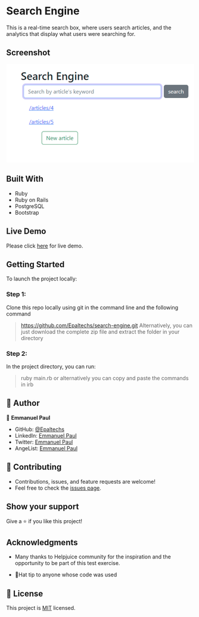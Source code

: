 # Search Engine
This is a real-time search box, where users search articles, and the analytics that display what users were searching for.

## Screenshot
![](./app/assets/images/search-screen.png)

## Built With
- Ruby
- Ruby on Rails
- PostgreSQL
- Bootstrap

## Live Demo

Please click [here](https://epal-search-engine.herokuapp.com/) for live demo.

## Getting Started
To launch the project locally:

### Step 1:
Clone this repo locally using git in the command line and the following command
> https://github.com/Epaltechs/search-engine.git
Alternatively, you can just download the complete zip file and extract the folder in your directory

### Step 2:
In the project directory, you can run:
> ruby main.rb
or alternatively you can copy and paste the commands in
> irb

## 👤 Author

:bust_in_silhouette: **Emmanuel Paul**
- GitHub: [@Epaltechs](https://github.com/Epaltechs)
- LinkedIn: [Emmanuel Paul](https://www.linkedin.com/in/emmanuel-s-paul)
- Twitter: [Emmanuel Paul](http://twitter.com/@emmapaul247)
- AngeList: [Emmanuel Paul](https://angel.co/u/emmanuel-s-paul)

## :handshake: Contributing
- Contributions, issues, and feature requests are welcome!
- Feel free to check the [issues page](https://github.com/Epaltechs/search-engine/issues).

## Show your support
Give a :star:️ if you like this project!

## Acknowledgments
- Many thanks to Helpjuice community for the inspiration and the opportunity to be part of this test exercise.

- 🎩Hat tip to anyone whose code was used

## :memo: License
This project is [MIT](https://opensource.org/licenses/MIT) licensed.
